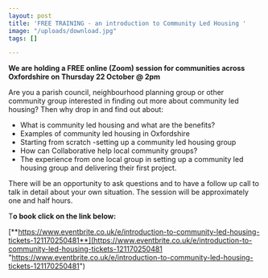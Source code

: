 ```yaml
---
layout: post
title: 'FREE TRAINING - an introduction to Community Led Housing '
image: "/uploads/download.jpg"
tags: []

---
```

**We are holding a FREE online (Zoom) session for communities across Oxfordshire on Thursday 22 October @ 2pm** 

Are you a parish council, neighbourhood planning group or other community group interested in finding out more about community led housing? Then why drop in and find out about:

* What is community led housing and what are the benefits?
* Examples of community led housing in Oxfordshire
* Starting from scratch -setting up a community led housing group
* How can Collaborative help local community groups?
* The experience from one local group in setting up a community led housing group and delivering their first project.

There will be an opportunity to ask questions and to have a follow up call to talk in detail about your own situation. The session will be approximately one and half hours.

T**o book click on the link below:**

[**https://www.eventbrite.co.uk/e/introduction-to-community-led-housing-tickets-121170250481**](https://www.eventbrite.co.uk/e/introduction-to-community-led-housing-tickets-121170250481 "https://www.eventbrite.co.uk/e/introduction-to-community-led-housing-tickets-121170250481")